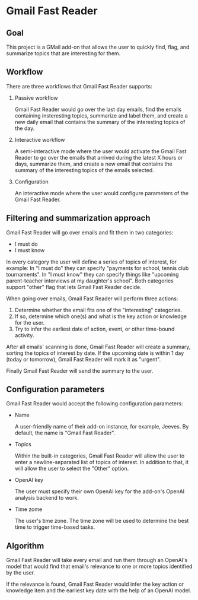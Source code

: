 # Gmail Fast Reader

## Goal

This project is a GMail add-on that allows the user to quickly find, flag, and 
summarize topics that are interesting for them.

## Workflow

There are three workflows that Gmail Fast Reader supports:

1. Passive workflow
   
   Gmail Fast Reader would go over the last day emails, find the emails 
   containing insteresting topics, summarize and label them, and create a new 
   daily email that contains the summary of the interesting topics of the day.

2. Interactive workflow

   A semi-interactive mode where the user would activate the Gmail Fast Reader 
   to go over the emails that arrived during the latest X hours or days, 
   summarize them, and create a new email that contains the summary of the 
   interesting topics of the emails selected.

3. Configuration

   An interactive mode where the user would configure parameters of the 
   Gmail Fast Reader.

## Filtering and summarization approach

Gmail Fast Reader will go over emails and fit them in two categories:

- I must do
- I must know

In every category the user will define a series of topics of interest, 
for example: In "I must do" they can specify "payments for school, tennis club
tournaments". In "I must know" they can specify things like "upcoming 
parent-teacher interviews at my daughter's school". Both categories support 
"other" flag that lets Gmail Fast Reader decide.

When going over emails, Gmail Fast Reader will perform three actions:

1. Determine whether the email fits one of the "interesting" categories.
2. If so, determine which one(s) and what is the key action or knowledge for 
   the user.
3. Try to infer the earliest date of action, event, or other time-bound 
   activity.

After all emails' scanning is done, Gmail Fast Reader will create a summary,
sorting the topics of interest by date. If the upcoming date is within 1 day 
(today or tomorrow), Gmail Fast Reader will mark it as "urgent".

Finally Gmail Fast Reader will send the summary to the user.

## Configuration parameters

Gmail Fast Reader would accept the following configuration parameters:

- Name

  A user-friendly name of their add-on instance, for example, Jeeves. 
  By default, the name is "Gmail Fast Reader".

- Topics

  Within the built-in categories, Gmail Fast Reader will allow the user to 
  enter a newline-separated list of topics of interest. In addition to that, it
  will allow the user to select the "Other" option.

- OpenAI key

  The user must specify their own OpenAI key for the add-on's OpenAI analysis
  backend to work.

- Time zome

  The user's time zone. The time zone will be used to determine the best time
  to trigger time-based tasks.

## Algorithm

Gmail Fast Reader will take every email and run them through an OpenAI's 
model that would find that email's relevance to one or more topics identified 
by the user.

If the relevance is found, Gmail Fast Reader would infer the key action or 
knowledge item and the earliest key date with the help of an OpenAI model.

